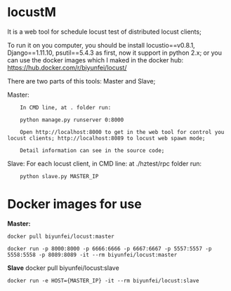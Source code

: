 # locustM
It is a web tool for schedule locust test of distributed locust clients;

To run it on you computer, you should be install locustio==v0.8.1, Django==1.11.10, psutil==5.4.3 as first, now it support in python 2.x; or you can use the docker images which I maked in the docker hub: https://hub.docker.com/r/biyunfei/locust/

There are two parts of this tools: Master and Slave;

Master:

		In CMD line, at . folder run: 

		python manage.py runserver 0:8000

		Open http://localhost:8000 to get in the web tool for control you locust clients; http://localhost:8089 to locust web spawn mode;

		Detail information can see in the source code;

Slave:
		For each locust client, in CMD line: at ./hztest/rpc folder run:
		
		python slave.py MASTER_IP
# Docker images for use
**Master:**
      
	docker pull biyunfei/locust:master
      
	docker run -p 8000:8000 -p 6666:6666 -p 6667:6667 -p 5557:5557 -p 5558:5558 -p 8089:8089 -it --rm biyunfei/locust:master
      
**Slave**
	docker pull biyunfei/locust:slave

	docker run -e HOST={MASTER_IP} -it --rm biyunfei/locust:slave
